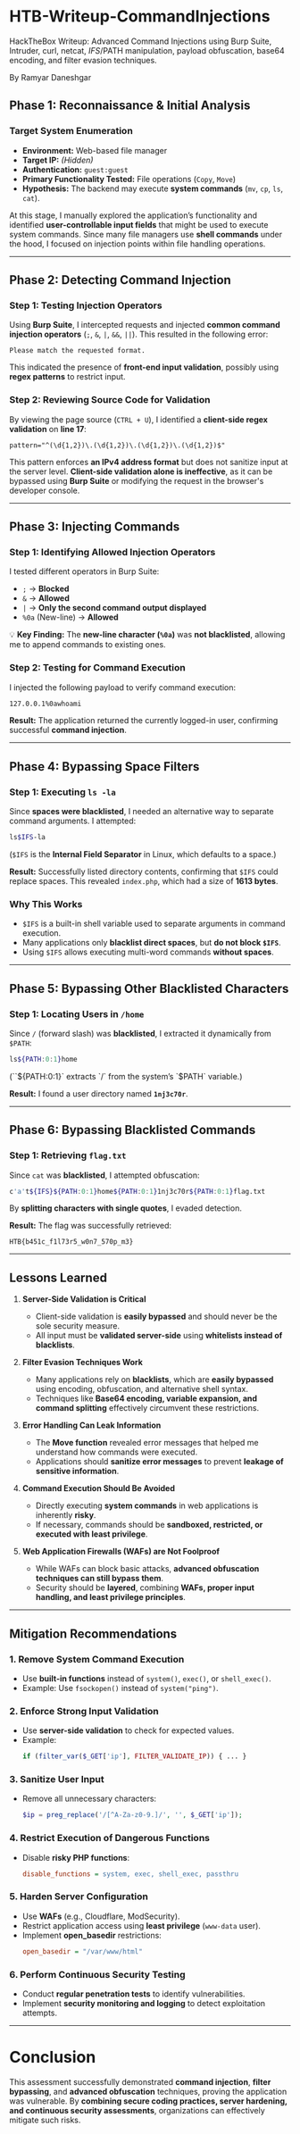 # HTB-Writeup-CommandInjections
HackTheBox Writeup: Advanced Command Injections using Burp Suite, Intruder, curl, netcat, $IFS/$PATH manipulation, payload obfuscation, base64 encoding, and filter evasion techniques.

By Ramyar Daneshgar


## **Phase 1: Reconnaissance & Initial Analysis**
### **Target System Enumeration**
- **Environment:** Web-based file manager
- **Target IP:** *(Hidden)*
- **Authentication:** `guest:guest`
- **Primary Functionality Tested:** File operations (`Copy`, `Move`)
- **Hypothesis:** The backend may execute **system commands** (`mv`, `cp`, `ls`, `cat`).

At this stage, I manually explored the application’s functionality and identified **user-controllable input fields** that might be used to execute system commands. Since many file managers use **shell commands** under the hood, I focused on injection points within file handling operations.

---

## **Phase 2: Detecting Command Injection**
### **Step 1: Testing Injection Operators**
Using **Burp Suite**, I intercepted requests and injected **common command injection operators** (`;`, `&`, `|`, `&&`, `||`). This resulted in the following error:
```plaintext
Please match the requested format.
```
This indicated the presence of **front-end input validation**, possibly using **regex patterns** to restrict input.

### **Step 2: Reviewing Source Code for Validation**
By viewing the page source (`CTRL + U`), I identified a **client-side regex validation** on **line 17**:
```regex
pattern="^(\d{1,2})\.(\d{1,2})\.(\d{1,2})\.(\d{1,2})$"
```
This pattern enforces **an IPv4 address format** but does not sanitize input at the server level. **Client-side validation alone is ineffective**, as it can be bypassed using **Burp Suite** or modifying the request in the browser's developer console.

---

## **Phase 3: Injecting Commands**
### **Step 1: Identifying Allowed Injection Operators**
I tested different operators in Burp Suite:
- `;` → **Blocked**
- `&` → **Allowed**
- `|` → **Only the second command output displayed**
- `%0a` (New-line) → **Allowed**

💡 **Key Finding:** The **new-line character (`%0a`)** was **not blacklisted**, allowing me to append commands to existing ones.

### **Step 2: Testing for Command Execution**
I injected the following payload to verify command execution:
```bash
127.0.0.1%0awhoami
```
**Result:** The application returned the currently logged-in user, confirming successful **command injection**.

---

## **Phase 4: Bypassing Space Filters**
### **Step 1: Executing `ls -la`**
Since **spaces were blacklisted**, I needed an alternative way to separate command arguments. I attempted:
```bash
ls$IFS-la
```
(`$IFS` is the **Internal Field Separator** in Linux, which defaults to a space.)

**Result:** Successfully listed directory contents, confirming that `$IFS` could replace spaces. This revealed `index.php`, which had a size of **1613 bytes**.

### **Why This Works**
- `$IFS` is a built-in shell variable used to separate arguments in command execution.
- Many applications only **blacklist direct spaces**, but **do not block `$IFS`**.
- Using `$IFS` allows executing multi-word commands **without spaces**.

---

## **Phase 5: Bypassing Other Blacklisted Characters**
### **Step 1: Locating Users in `/home`**
Since `/` (forward slash) was **blacklisted**, I extracted it dynamically from `$PATH`:
```bash
ls${PATH:0:1}home
```
(``${PATH:0:1}` extracts `/` from the system’s `$PATH` variable.)

**Result:** I found a user directory named **`1nj3c70r`**.

---

## **Phase 6: Bypassing Blacklisted Commands**
### **Step 1: Retrieving `flag.txt`**
Since `cat` was **blacklisted**, I attempted obfuscation:
```bash
c'a't${IFS}${PATH:0:1}home${PATH:0:1}1nj3c70r${PATH:0:1}flag.txt
```
By **splitting characters with single quotes**, I evaded detection.

**Result:** The flag was successfully retrieved:
```plaintext
HTB{b451c_f1l73r5_w0n7_570p_m3}
```

---

## **Lessons Learned**
1. **Server-Side Validation is Critical**
   - Client-side validation is **easily bypassed** and should never be the sole security measure.
   - All input must be **validated server-side** using **whitelists instead of blacklists**.

2. **Filter Evasion Techniques Work**
   - Many applications rely on **blacklists**, which are **easily bypassed** using encoding, obfuscation, and alternative shell syntax.
   - Techniques like **Base64 encoding, variable expansion, and command splitting** effectively circumvent these restrictions.

3. **Error Handling Can Leak Information**
   - The **Move function** revealed error messages that helped me understand how commands were executed.
   - Applications should **sanitize error messages** to prevent **leakage of sensitive information**.

4. **Command Execution Should Be Avoided**
   - Directly executing **system commands** in web applications is inherently **risky**.
   - If necessary, commands should be **sandboxed, restricted, or executed with least privilege**.

5. **Web Application Firewalls (WAFs) are Not Foolproof**
   - While WAFs can block basic attacks, **advanced obfuscation techniques can still bypass them**.
   - Security should be **layered**, combining **WAFs, proper input handling, and least privilege principles**.

---

## **Mitigation Recommendations**
### **1. Remove System Command Execution**
- Use **built-in functions** instead of `system()`, `exec()`, or `shell_exec()`.
- Example: Use `fsockopen()` instead of `system("ping")`.

### **2. Enforce Strong Input Validation**
- Use **server-side validation** to check for expected values.
- Example:
  ```php
  if (filter_var($_GET['ip'], FILTER_VALIDATE_IP)) { ... }
  ```

### **3. Sanitize User Input**
- Remove all unnecessary characters:
  ```php
  $ip = preg_replace('/[^A-Za-z0-9.]/', '', $_GET['ip']);
  ```

### **4. Restrict Execution of Dangerous Functions**
- Disable **risky PHP functions**:
  ```ini
  disable_functions = system, exec, shell_exec, passthru
  ```

### **5. Harden Server Configuration**
- Use **WAFs** (e.g., Cloudflare, ModSecurity).
- Restrict application access using **least privilege** (`www-data` user).
- Implement **open_basedir** restrictions:
  ```ini
  open_basedir = "/var/www/html"
  ```

### **6. Perform Continuous Security Testing**
- Conduct **regular penetration tests** to identify vulnerabilities.
- Implement **security monitoring and logging** to detect exploitation attempts.

---

# **Conclusion**
This assessment successfully demonstrated **command injection**, **filter bypassing**, and **advanced obfuscation** techniques, proving the application was vulnerable. By **combining secure coding practices, server hardening, and continuous security assessments**, organizations can effectively mitigate such risks.

